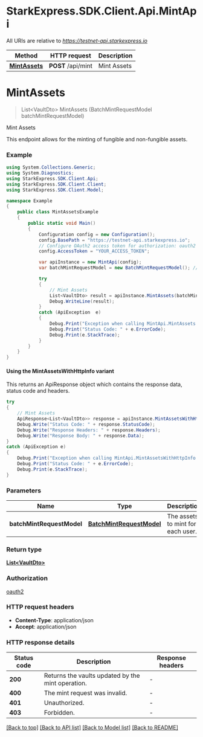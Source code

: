 # StarkExpress.SDK.Client.Api.MintApi

All URIs are relative to *https://testnet-api.starkexpress.io*

| Method | HTTP request | Description |
|--------|--------------|-------------|
| [**MintAssets**](MintApi.md#mintassets) | **POST** /api/mint | Mint Assets |

<a name="mintassets"></a>
# **MintAssets**
> List&lt;VaultDto&gt; MintAssets (BatchMintRequestModel batchMintRequestModel)

Mint Assets

This endpoint allows for the minting of fungible and non-fungible assets.

### Example
```csharp
using System.Collections.Generic;
using System.Diagnostics;
using StarkExpress.SDK.Client.Api;
using StarkExpress.SDK.Client.Client;
using StarkExpress.SDK.Client.Model;

namespace Example
{
    public class MintAssetsExample
    {
        public static void Main()
        {
            Configuration config = new Configuration();
            config.BasePath = "https://testnet-api.starkexpress.io";
            // Configure OAuth2 access token for authorization: oauth2
            config.AccessToken = "YOUR_ACCESS_TOKEN";

            var apiInstance = new MintApi(config);
            var batchMintRequestModel = new BatchMintRequestModel(); // BatchMintRequestModel | The assets to mint for each user.

            try
            {
                // Mint Assets
                List<VaultDto> result = apiInstance.MintAssets(batchMintRequestModel);
                Debug.WriteLine(result);
            }
            catch (ApiException  e)
            {
                Debug.Print("Exception when calling MintApi.MintAssets: " + e.Message);
                Debug.Print("Status Code: " + e.ErrorCode);
                Debug.Print(e.StackTrace);
            }
        }
    }
}
```

#### Using the MintAssetsWithHttpInfo variant
This returns an ApiResponse object which contains the response data, status code and headers.

```csharp
try
{
    // Mint Assets
    ApiResponse<List<VaultDto>> response = apiInstance.MintAssetsWithHttpInfo(batchMintRequestModel);
    Debug.Write("Status Code: " + response.StatusCode);
    Debug.Write("Response Headers: " + response.Headers);
    Debug.Write("Response Body: " + response.Data);
}
catch (ApiException e)
{
    Debug.Print("Exception when calling MintApi.MintAssetsWithHttpInfo: " + e.Message);
    Debug.Print("Status Code: " + e.ErrorCode);
    Debug.Print(e.StackTrace);
}
```

### Parameters

| Name | Type | Description | Notes |
|------|------|-------------|-------|
| **batchMintRequestModel** | [**BatchMintRequestModel**](BatchMintRequestModel.md) | The assets to mint for each user. |  |

### Return type

[**List&lt;VaultDto&gt;**](VaultDto.md)

### Authorization

[oauth2](../README.md#oauth2)

### HTTP request headers

 - **Content-Type**: application/json
 - **Accept**: application/json


### HTTP response details
| Status code | Description | Response headers |
|-------------|-------------|------------------|
| **200** | Returns the vaults updated by the mint operation. |  -  |
| **400** | The mint request was invalid. |  -  |
| **401** | Unauthorized. |  -  |
| **403** | Forbidden. |  -  |

[[Back to top]](#) [[Back to API list]](../README.md#documentation-for-api-endpoints) [[Back to Model list]](../README.md#documentation-for-models) [[Back to README]](../README.md)

